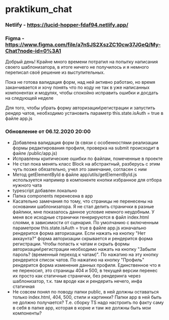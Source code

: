 # praktikum_chat

### Netlify - https://lucid-hopper-fdaf94.netlify.app/ ###
### Figma - https://www.figma.com/file/a7nSJS2XszZC10cw37JGeQ/My-Chat?node-id=0%3A1 ###

Добрый день! Крайне много времени потратил на попытку написания своего шаблонизатора, в итоге ничего 
не получилось и я немного переписал своё решение из выступительных.

Пока не готова валидация форм, над ней активно работаю, но время заканчивается и хочу понять что по 
коду не так в уже написанных компонентах и модулях, чтобы спокойно исправить ошибки и досдать на 
следующей неделе

Для того, чтобы убрать форму авторизации\регистрации и запустить рендер чатов, необходимо установить параметр
this.state.isAuth = true в файле app.js

### Обновление от 06.12.2020 20:00 ###

- Добавлена валидация форм (в связи с особенностями реализации формы редактирования профиля, проверка на submit происходит в файле /public/app.js)
- Исправлены критические ошибки по файлам, помеченные в проекте
- Не стал пока менять класс Block на абстрактный, разберусь с этим чуть позже обязательно, учел это замечание, согласен с ним
- Метод getElementById в файле app/utils/getElementById.js используется например в компоненте кнопки избранное для отбора нужного чата
- typescript добавлен локально
- Папка components перенесена в app
- Касательно замечания по тому, что страницы не перенесены на основании шаблонизатора. Я не стал делить странички в разные файлики, мне 
показалось данное условие немного неудобным. У меня все исходные странички генерируются в файл index.html слоями, в зависимости от сценария.
По умолчанию с включенным параметром this.state.isAuth = true в файле app.js изначально рендерится форма авторизации. Если нажать на кнопку
"Нет аккаунта?" форма авторизации скрывается и рендерится форма регистрации. Чтобы попасть к чатам и скрыть формы авторизации\регистрации
необходимо нажать на кнопку "Забыли пароль? (временный переход к чатам)". По нажатию на эту кнопку рендерится список чатов. По нажатию на кнопку
"Профиль" рендерится форма изменения данных профиля. Единственное что я не переносил, это страницы 404 и 500, в текущей версии перенес их просто как статичные странички, 
без рендеринга через шаблонизатор, т.к. там вроде как и рендерить нечего, инфа статичная
- Не совсем понял по поводу папки public, в ней должны оставаться только index.html, 404, 500, стили и картинки? Папки app в ней быть не должно получается?
Т.е. сборку TS надо настроить по факту саму в себя в папке app, которая в корне и там же должны быть мои компоненты?